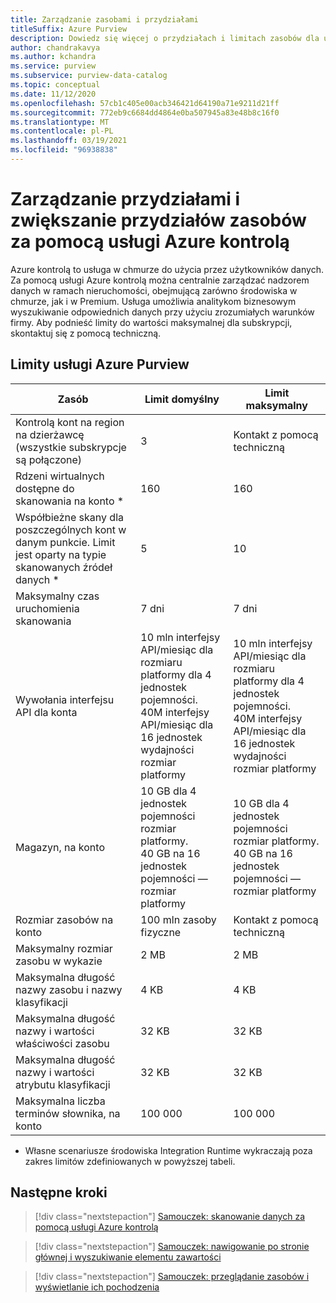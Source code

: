 ```yaml
---
title: Zarządzanie zasobami i przydziałami
titleSuffix: Azure Purview
description: Dowiedz się więcej o przydziałach i limitach zasobów dla usługi Azure kontrolą oraz o sposobach zwiększania limitu przydziału.
author: chandrakavya
ms.author: kchandra
ms.service: purview
ms.subservice: purview-data-catalog
ms.topic: conceptual
ms.date: 11/12/2020
ms.openlocfilehash: 57cb1c405e00acb346421d64190a71e9211d21ff
ms.sourcegitcommit: 772eb9c6684dd4864e0ba507945a83e48b8c16f0
ms.translationtype: MT
ms.contentlocale: pl-PL
ms.lasthandoff: 03/19/2021
ms.locfileid: "96938838"
---
```

# <a name="manage-and-increase-quotas-for-resources-with-azure-purview"></a>Zarządzanie przydziałami i zwiększanie przydziałów zasobów za pomocą usługi Azure kontrolą
 
Azure kontrolą to usługa w chmurze do użycia przez użytkowników danych. Za pomocą usługi Azure kontrolą można centralnie zarządzać nadzorem danych w ramach nieruchomości, obejmującą zarówno środowiska w chmurze, jak i w Premium. Usługa umożliwia analitykom biznesowym wyszukiwanie odpowiednich danych przy użyciu zrozumiałych warunków firmy. Aby podnieść limity do wartości maksymalnej dla subskrypcji, skontaktuj się z pomocą techniczną.
 
## <a name="azure-purview-limits"></a>Limity usługi Azure Purview
 
|**Zasób**|  **Limit domyślny**  |**Limit maksymalny**|
|---|---|---|
|Kontrolą kont na region na dzierżawcę (wszystkie subskrypcje są połączone)|3|Kontakt z pomocą techniczną|
|Rdzeni wirtualnych dostępne do skanowania na konto *|160|160|
|Współbieżne skany dla poszczególnych kont w danym punkcie. Limit jest oparty na typie skanowanych źródeł danych *|5 | 10 |
|Maksymalny czas uruchomienia skanowania|7 dni|7 dni|
|Wywołania interfejsu API dla konta|10 mln interfejsy API/miesiąc dla rozmiaru platformy dla 4 jednostek pojemności. <br>40M interfejsy API/miesiąc dla 16 jednostek wydajności rozmiar platformy |10 mln interfejsy API/miesiąc dla rozmiaru platformy dla 4 jednostek pojemności. <br>40M interfejsy API/miesiąc dla 16 jednostek wydajności rozmiar platformy|
|Magazyn, na konto|10 GB dla 4 jednostek pojemności rozmiar platformy. <br>40 GB na 16 jednostek pojemności — rozmiar platformy |10 GB dla 4 jednostek pojemności rozmiar platformy. <br> 40 GB na 16 jednostek pojemności — rozmiar platformy |
|Rozmiar zasobów na konto|100 mln zasoby fizyczne |Kontakt z pomocą techniczną|
|Maksymalny rozmiar zasobu w wykazie|2 MB|2 MB|
|Maksymalna długość nazwy zasobu i nazwy klasyfikacji|4 KB|4 KB|
|Maksymalna długość nazwy i wartości właściwości zasobu|32 KB|32 KB|
|Maksymalna długość nazwy i wartości atrybutu klasyfikacji|32 KB|32 KB|
|Maksymalna liczba terminów słownika, na konto|100 000|100 000|
 
* Własne scenariusze środowiska Integration Runtime wykraczają poza zakres limitów zdefiniowanych w powyższej tabeli. 
 
## <a name="next-steps"></a>Następne kroki
 
> [!div class="nextstepaction"]
>[Samouczek: skanowanie danych za pomocą usługi Azure kontrolą](tutorial-scan-data.md)

> [!div class="nextstepaction"]
>[Samouczek: nawigowanie po stronie głównej i wyszukiwanie elementu zawartości](tutorial-asset-search.md)

> [!div class="nextstepaction"]
>[Samouczek: przeglądanie zasobów i wyświetlanie ich pochodzenia](tutorial-browse-and-view-lineage.md)
